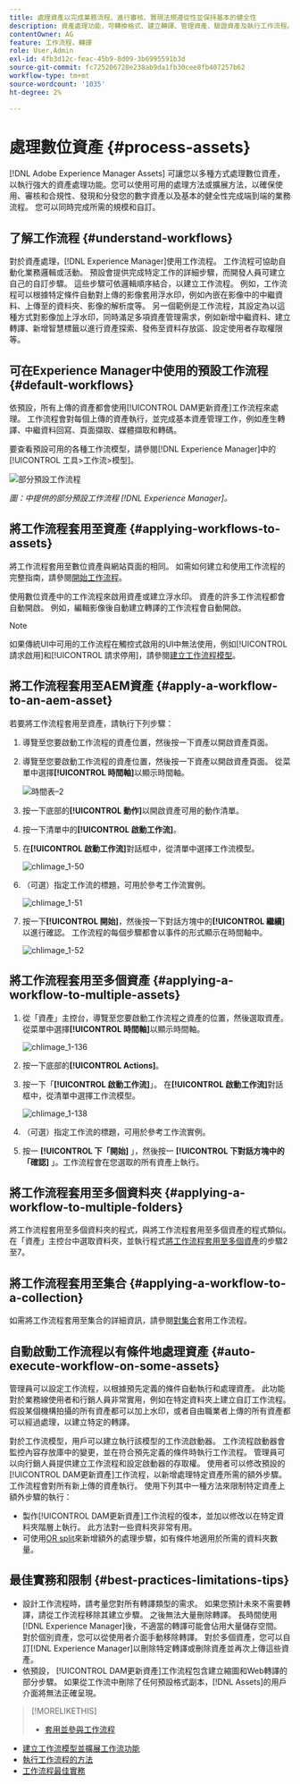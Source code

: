 ```yaml
---
title: 處理資產以完成業務流程、進行審核、實現法規遵從性並保持基本的健全性
description: 資產處理功能，可轉換格式、建立轉譯、管理資產、驗證資產及執行工作流程。
contentOwner: AG
feature: 工作流程，轉譯
role: User,Admin
exl-id: 4fb3d12c-feac-45b9-8d09-3b6995591b3d
source-git-commit: fc725206728e238ab9da1fb30cee8fb407257b62
workflow-type: tm+mt
source-wordcount: '1035'
ht-degree: 2%

---
```


# 處理數位資產 {#process-assets}

[!DNL Adobe Experience Manager Assets] 可讓您以多種方式處理數位資產，以執行強大的資產處理功能。您可以使用可用的處理方法或擴展方法，以確保使用、審核和合規性、發現和分發您的數字資產以及基本的健全性完成端到端的業務流程。 您可以同時完成所需的規模和自訂。

## 了解工作流程 {#understand-workflows}

對於資產處理，[!DNL Experience Manager]使用工作流程。 工作流程可協助自動化業務邏輯或活動。 預設會提供完成特定工作的詳細步驟，而開發人員可建立自己的自訂步驟。 這些步驟可依邏輯順序結合，以建立工作流程。 例如，工作流程可以根據特定條件自動對上傳的影像套用浮水印，例如內嵌在影像中的中繼資料、上傳至的資料夾、影像的解析度等。 另一個範例是工作流程，其設定為以這種方式對影像加上浮水印，同時滿足多項資產管理需求，例如新增中繼資料、建立轉譯、新增智慧標籤以進行資產探索、發佈至資料存放區、設定使用者存取權限等。

## 可在Experience Manager中使用的預設工作流程 {#default-workflows}

依預設，所有上傳的資產都會使用[!UICONTROL DAM更新資產]工作流程來處理。 工作流程會對每個上傳的資產執行，並完成基本資產管理工作，例如產生轉譯、中繼資料回寫、頁面擷取、媒體擷取和轉碼。

要查看預設可用的各種工作流模型，請參閱[!DNL Experience Manager]中的[!UICONTROL 工具>工作流>模型]。

![部分預設工作流程](assets/aem-default-workflows.png)

*圖：中提供的部分預設工作流程 [!DNL Experience Manager]。*

## 將工作流程套用至資產 {#applying-workflows-to-assets}

將工作流程套用至數位資產與網站頁面的相同。 如需如何建立和使用工作流程的完整指南，請參閱[開始工作流程](/help/sites-authoring/workflows-participating.md)。

使用數位資產中的工作流程來啟用資產或建立浮水印。 資產的許多工作流程都會自動開啟。 例如，編輯影像後自動建立轉譯的工作流程會自動開啟。

>[!NOTE]
>
>如果傳統UI中可用的工作流程在觸控式啟用的UI中無法使用，例如[!UICONTROL 請求啟用]和[!UICONTROL 請求停用]，請參閱[建立工作流程模型](/help/sites-developing/workflows-models.md#make-workflow-models-available-in-touchui)。

## 將工作流程套用至AEM資產 {#apply-a-workflow-to-an-aem-asset}

<!-- 
TBD: Add animated GIF for these steps instead of all these screenshots.
-->

若要將工作流程套用至資產，請執行下列步驟：

1. 導覽至您要啟動工作流程的資產位置，然後按一下資產以開啟資產頁面。

1. 導覽至您要啟動工作流程的資產位置，然後按一下資產以開啟資產頁面。 從菜單中選擇&#x200B;**[!UICONTROL 時間軸]**&#x200B;以顯示時間軸。

   ![時間表–2](assets/timeline-2.png)

1. 按一下底部的&#x200B;**[!UICONTROL 動作]**&#x200B;以開啟資產可用的動作清單。

1. 按一下清單中的&#x200B;**[!UICONTROL 啟動工作流]**。

1. 在&#x200B;**[!UICONTROL 啟動工作流]**&#x200B;對話框中，從清單中選擇工作流模型。

   ![chlimage_1-50](assets/chlimage_1-50.png)

1. （可選）指定工作流的標題，可用於參考工作流實例。

   ![chlimage_1-51](assets/chlimage_1-51.png)

1. 按一下&#x200B;**[!UICONTROL 開始]**，然後按一下對話方塊中的&#x200B;**[!UICONTROL 繼續]**&#x200B;以進行確認。 工作流程的每個步驟都會以事件的形式顯示在時間軸中。

   ![chlimage_1-52](assets/chlimage_1-52.png)

## 將工作流程套用至多個資產 {#applying-a-workflow-to-multiple-assets}

1. 從「資產」主控台，導覽至您要啟動工作流程之資產的位置，然後選取資產。 從菜單中選擇&#x200B;**[!UICONTROL 時間軸]**&#x200B;以顯示時間軸。

   ![chlimage_1-136](assets/chlimage_1-136.png)

1. 按一下底部的&#x200B;**[!UICONTROL Actions]**。

1. 按一下「**[!UICONTROL 啟動工作流]**」。 在&#x200B;**[!UICONTROL 啟動工作流]**&#x200B;對話框中，從清單中選擇工作流模型。

   ![chlimage_1-138](assets/chlimage_1-138.png)

1. （可選）指定工作流的標題，可用於參考工作流實例。

1. 按一 **[!UICONTROL 下「開始]** 」，然後按一 **[!UICONTROL 下對話方塊中的「確認]** 」。工作流程會在您選取的所有資產上執行。

## 將工作流程套用至多個資料夾 {#applying-a-workflow-to-multiple-folders}

將工作流程套用至多個資料夾的程式，與將工作流程套用至多個資產的程式類似。 在「資產」主控台中選取資料夾，並執行程式[將工作流程套用至多個資產](assets-workflow.md#applying-a-workflow-to-multiple-assets)的步驟2至7。

## 將工作流程套用至集合 {#applying-a-workflow-to-a-collection}

如需將工作流程套用至集合的詳細資訊，請參閱[對集合](managing-collections-touch-ui.md#running-a-workflow-on-a-collection)套用工作流程。

## 自動啟動工作流程以有條件地處理資產 {#auto-execute-workflow-on-some-assets}

管理員可以設定工作流程，以根據預先定義的條件自動執行和處理資產。 此功能對於業務線使用者和行銷人員非常實用，例如在特定資料夾上建立自訂工作流程。 假設某個機構拍攝的所有資產都可以加上水印，或者自由職業者上傳的所有資產都可以經過處理，以建立特定的轉譯。

對於工作流模型，用戶可以建立執行該模型的工作流啟動器。 工作流程啟動器會監控內容存放庫中的變更，並在符合預先定義的條件時執行工作流程。 管理員可以向行銷人員提供建立工作流程和設定啟動器的存取權。 使用者可以修改預設的[!UICONTROL  DAM更新資產]工作流程，以新增處理特定資產所需的額外步驟。 工作流程會對所有新上傳的資產執行。 使用下列其中一種方法來限制特定資產上額外步驟的執行：

* 製作[!UICONTROL DAM更新資產]工作流程的復本，並加以修改以在特定資料夾階層上執行。 此方法對一些資料夾非常有用。
* 可使用[OR split](/help/sites-developing/workflows-step-ref.md#or-split)來新增額外的處理步驟，如有條件地適用於所需的資料夾數量。

## 最佳實務和限制 {#best-practices-limitations-tips}

* 設計工作流程時，請考量您對所有轉譯類型的需求。 如果您預計未來不需要轉譯，請從工作流程移除其建立步驟。 之後無法大量刪除轉譯。 長時間使用[!DNL Experience Manager]後，不適當的轉譯可能會佔用大量儲存空間。 對於個別資產，您可以從使用者介面手動移除轉譯。 對於多個資產，您可以自訂[!DNL Experience Manager]以刪除特定轉譯或刪除資產並再次上傳這些資產。
* 依預設， [!UICONTROL  DAM更新資產]工作流程包含建立縮圖和Web轉譯的部分步驟。 如果從工作流中刪除了任何預設格式副本，[!DNL Assets]的用戶介面將無法正確呈現。

>[!MORELIKETHIS]
>
>* [套用並參與工作流程](/help/sites-authoring/workflows.md)
* [建立工作流模型並擴展工作流功能](/help/sites-developing/workflows.md)
* [執行工作流程的方法](/help/sites-administering/workflows-starting.md)
* [工作流程最佳實務](/help/sites-developing/workflows-best-practices.md)

